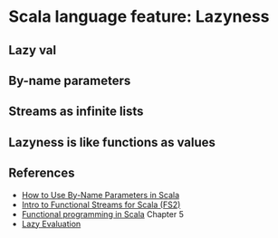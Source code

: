 # Scala language feature: Lazyness

## Lazy val

## By-name parameters

## Streams as infinite lists

## Lazyness is like functions as values

## References

* [How to Use By-Name Parameters in Scala][1]
* [Intro to Functional Streams for Scala (FS2)][2]
* [Functional programming in Scala][3] Chapter 5
* [Lazy Evaluation][4]

[1]: https://alvinalexander.com/scala/fp-book/how-to-use-by-name-parameters-scala-functions
[2]: https://www.youtube.com/watch?v=cahvyadYfX8&t=741s
[3]: https://www.manning.com/books/functional-programming-in-scala
[4]: https://www.scala-exercises.org/scala_tutorial/lazy_evaluation
